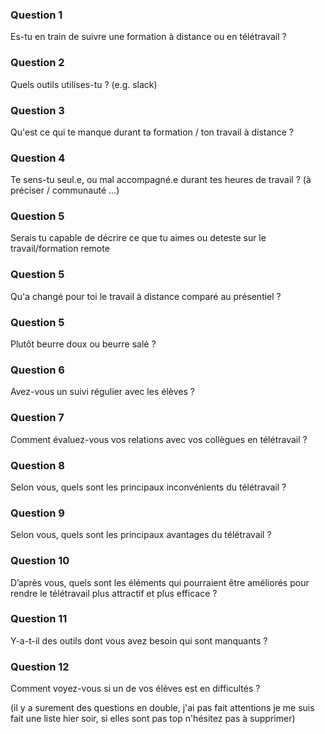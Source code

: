 ### Question 1 

Es-tu en train de suivre une formation à distance ou en télétravail ?

### Question 2 

Quels outils utilises-tu ? (e.g. slack)

### Question 3

Qu'est ce qui te manque durant ta formation / ton travail à distance ?

### Question 4

Te sens-tu seul.e, ou mal accompagné.e durant tes heures de travail ? (à préciser / communauté ...)

### Question 5

Serais tu capable de décrire ce que tu aimes ou deteste sur le travail/formation remote

### Question 5

Qu'a changé pour toi le travail à distance comparé au présentiel ?

### Question 5

Plutôt beurre doux ou beurre salé ?

### Question 6

Avez-vous un suivi régulier avec les élèves ?

### Question 7

Comment évaluez-vous vos relations avec vos collègues en télétravail ?

### Question 8

Selon vous, quels sont les principaux inconvénients du télétravail ?

### Question 9

Selon vous, quels sont les principaux avantages du télétravail ?

### Question 10

D’après vous, quels sont les éléments qui pourraient être améliorés pour rendre le télétravail plus attractif et plus efficace ? 

### Question 11

Y-a-t-il des outils dont vous avez besoin qui sont manquants ?

### Question 12

Comment voyez-vous si un de vos élèves est en difficultés ?

(il y a surement des questions en double, j'ai pas fait attentions je me suis fait une liste hier soir, si elles sont pas top n'hésitez pas à supprimer)

